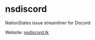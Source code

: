 # nsdiscord

NationStates issue streamliner for Discord

Website: [nsdiscord.tk](https://nsdiscord.tk)
